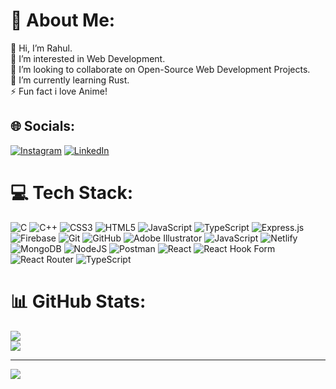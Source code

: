 # 💫 About Me:
👋 Hi, I’m Rahul.<br>👀 I’m interested in Web Development.<br>👯 I’m looking to collaborate on Open-Source Web Development Projects.<br>🌱 I’m currently learning Rust.<br>⚡ Fun fact i love Anime!


## 🌐 Socials:
[![Instagram](https://img.shields.io/badge/Instagram-%23E4405F.svg?logo=Instagram&logoColor=white)](https://instagram.com/rahul262830) [![LinkedIn](https://img.shields.io/badge/LinkedIn-%230077B5.svg?logo=linkedin&logoColor=white)](https://linkedin.com/in/rahul-singh-7b0ab8239) 

# 💻 Tech Stack:
![C](https://img.shields.io/badge/c-%2300599C.svg?style=plastic&logo=c&logoColor=white) ![C++](https://img.shields.io/badge/c++-%2300599C.svg?style=plastic&logo=c%2B%2B&logoColor=white) ![CSS3](https://img.shields.io/badge/css3-%231572B6.svg?style=plastic&logo=css3&logoColor=white) ![HTML5](https://img.shields.io/badge/html5-%23E34F26.svg?style=plastic&logo=html5&logoColor=white) ![JavaScript](https://img.shields.io/badge/javascript-%23323330.svg?style=plastic&logo=javascript&logoColor=%23F7DF1E) ![TypeScript](https://img.shields.io/badge/typescript-%23007ACC.svg?style=plastic&logo=typescript&logoColor=white) ![Express.js](https://img.shields.io/badge/express.js-%23404d59.svg?style=plastic&logo=express&logoColor=%2361DAFB) ![Firebase](https://img.shields.io/badge/firebase-a08021?style=plastic&logo=firebase&logoColor=ffcd34) ![Git](https://img.shields.io/badge/git-%23F05033.svg?style=plastic&logo=git&logoColor=white) ![GitHub](https://img.shields.io/badge/github-%23121011.svg?style=plastic&logo=github&logoColor=white) ![Adobe Illustrator](https://img.shields.io/badge/adobe%20illustrator-%23FF9A00.svg?style=plastic&logo=adobe%20illustrator&logoColor=white) ![JavaScript](https://img.shields.io/badge/javascript-%23323330.svg?style=plastic&logo=javascript&logoColor=%23F7DF1E) ![Netlify](https://img.shields.io/badge/netlify-%23000000.svg?style=plastic&logo=netlify&logoColor=#00C7B7) ![MongoDB](https://img.shields.io/badge/MongoDB-%234ea94b.svg?style=plastic&logo=mongodb&logoColor=white) ![NodeJS](https://img.shields.io/badge/node.js-6DA55F?style=plastic&logo=node.js&logoColor=white) ![Postman](https://img.shields.io/badge/Postman-FF6C37?style=plastic&logo=postman&logoColor=white) ![React](https://img.shields.io/badge/react-%2320232a.svg?style=plastic&logo=react&logoColor=%2361DAFB) ![React Hook Form](https://img.shields.io/badge/React%20Hook%20Form-%23EC5990.svg?style=plastic&logo=reacthookform&logoColor=white) ![React Router](https://img.shields.io/badge/React_Router-CA4245?style=plastic&logo=react-router&logoColor=white) ![TypeScript](https://img.shields.io/badge/typescript-%23007ACC.svg?style=plastic&logo=typescript&logoColor=white)
# 📊 GitHub Stats:
![](https://github-readme-stats.vercel.app/api?username=programmer-rahul&theme=onedark&hide_border=false&include_all_commits=false&count_private=false)<br/>
![](https://github-readme-streak-stats.herokuapp.com/?user=programmer-rahul&theme=onedark&hide_border=false)<br/>

---
[![](https://visitcount.itsvg.in/api?id=programmer-rahul&icon=2&color=6)](https://visitcount.itsvg.in)
